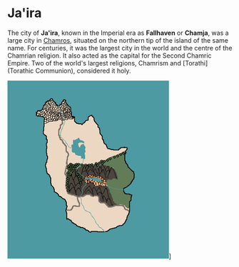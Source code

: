 # Ja'ira

The city of **Ja'ira**, known in the Imperial era as **Fallhaven** or **Chamja**, was a large city in [Chamros](Chamros), situated on the northern tip of the island of the same name. For centuries, it was the largest city in the world and the centre of the Chamrian religion. It also acted as the capital for the Second Chamric Empire. Two of the world's largest religions, Chamrism and [Torathi](Torathic Communion), considered it holy.

[![](https://raw.githubusercontent.com/lel-rc/Ornia-Wiki/master/assets/resized/Fallhaven%20Island_RESIZED.jpg)](https://raw.githubusercontent.com/lel-rc/Ornia-Wiki/master/assets/Fallhaven%20Island.png)]